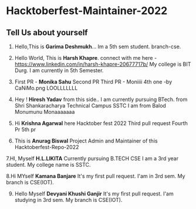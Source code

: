 # Hacktoberfest-Maintainer-2022
## Tell Us about yourself 
1. Hello,This is **Garima Deshmukh**...
Im a 5th sem student.
branch-cse.

2. Hello World, This is **Harsh Khapre**. 
connect with me here - https://www.linkedin.com/in/harsh-khapre-20677717b/
My college is BIT Durg.
I am currently in 5th Semester.

3. First PR - **Monika Sahu**
Second PR
Third PR - Moniiii
4th one -by CaNiMo.png LOOLLLLLLL

4. Hey ! **Hiresh Yadav** from this side..
I am currently pursuing BTech.
from Shri Shankaracharya Technical Campus
SSTC
I am from Balod
Monumunu 
Monaaaaaaa

5. Hi **Krishna Agarwal** here
Hacktober fest 2022
Third pull request
Fourth Pr
5th pr

6. This is **Anurag Biswal**
Project Admin and Maintainer of this Hacktoberfest-Repo-2022

7.HI, Myself **H.L.LIKITA**
Currently pursuing B.TECH CSE 
I am a 3rd year student.
My college name is SSTC.

8.Hi MYself **Kamana Banjare**
  It's my first pull request.
  I'am in 3rd sem.
  My branch is CSE(IOT).
  
9. Hello Myself **Devyani Khushi Ganjir**
It's my first pull request.
 I'am studying in 3rd sem.
 My branch is CSE(IOT).
